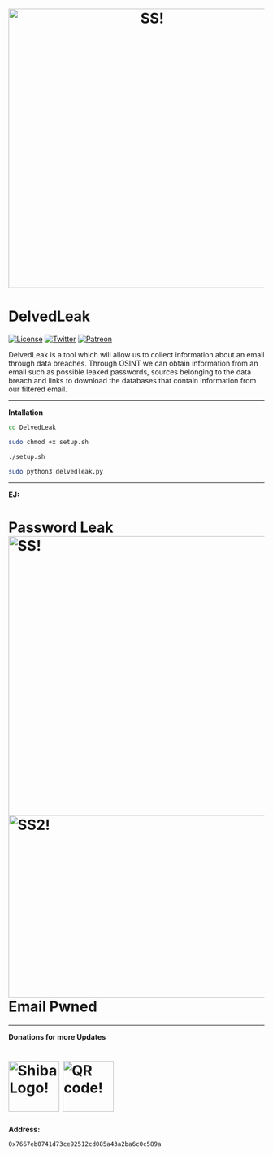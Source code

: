 <h1 align="center">
  <a href="#"><img src="https://i.imgur.com/biKJwEp.png" width="550"  title="SS!"></a>
</h1>


# DelvedLeak

[![License](https://img.shields.io/badge/License-MIT-lightgrey)](https://github.com/Sh4rk0-666/DelvedLeak/blob/main/LICENSE)
[![Twitter](https://img.shields.io/badge/Twitter-%40Chungo__0-%231da1f2)](https://twitter.com/Chungo_0/)
[![Patreon](https://img.shields.io/badge/HackingPills-Patreon-critical)](https://www.patreon.com/HackingPills)

DelvedLeak is a tool which will allow us to collect information about an email through data breaches. Through OSINT we can obtain information from an email such as possible leaked passwords, sources belonging to the data breach and links to download the databases that contain information from our filtered email.

----

**Intallation**
```bash
cd DelvedLeak
```
```bash
sudo chmod +x setup.sh
```
```bash
./setup.sh
```
```bash
sudo python3 delvedleak.py
```

----
**EJ:**
<h1 align="left">
  <span>Password Leak</span>
  <a href="#"><img src="https://i.imgur.com/dkfLWfG.png" width="550"  title="SS!"></a>
  <a href="#"><img src="https://i.imgur.com/Ew7PGfJ.png" width="640" height="360" title="SS2!"></a>
  <span> Email Pwned</span>
</h1>

----
**Donations for more Updates**

<h1 align="left">
  <a href="#"><img src="https://assets.coingecko.com/coins/images/11939/large/SHIBLOGO.png" width="100" title="Shiba Logo!"></a>
  <a href="#"><img src="https://imgur.com/R7gQnRl.png" width="100" title="QR code!"></a>
</h1>

**Address:**

```bash
0x7667eb0741d73ce92512cd085a43a2ba6c0c589a
```
